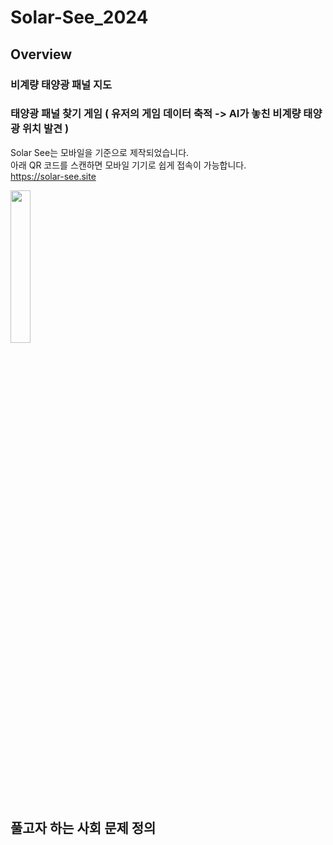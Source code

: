 # Solar-See_2024

## Overview
### 비계량 태양광 패널 지도
### 태양광 패널 찾기 게임 ( 유저의 게임 데이터 축적 -> AI가 놓친 비계량 태양광 위치 발견 )

Solar See는 모바일을 기준으로 제작되었습니다.<br>
아래 QR 코드를 스캔하면 모바일 기기로 쉽게 접속이 가능합니다.<br>
https://solar-see.site 

<img src="https://github.com/user-attachments/assets/4767162c-65f0-4b90-8ed9-e75b9d93d987" style="width:25%"/>

## 풀고자 하는 사회 문제 정의





